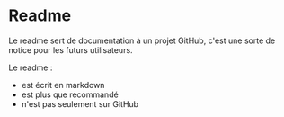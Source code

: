 # Readme

Le readme sert de documentation à un projet GitHub, c'est une sorte de notice pour les futurs utilisateurs.

Le readme : 
- est écrit en markdown
- est plus que recommandé
- n'est pas seulement sur GitHub 